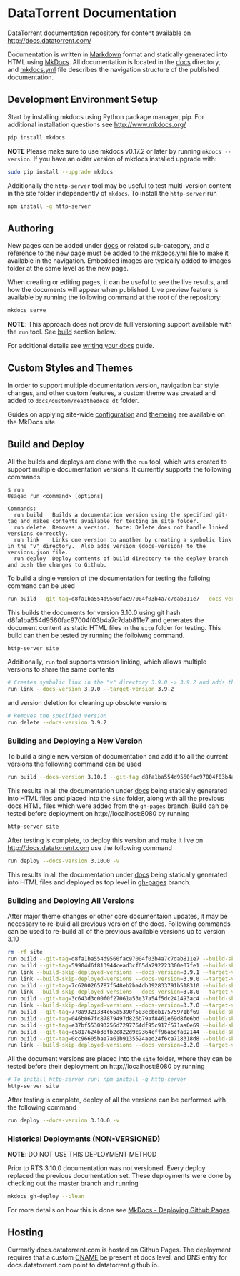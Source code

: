 # DataTorrent Documentation

DataTorrent documentation repository for content available on http://docs.datatorrent.com/

Documentation is written in [Markdown](https://guides.github.com/features/mastering-markdown/) format and statically generated into HTML using [MkDocs](http://www.mkdocs.org/).  All documentation is located in the [docs](docs) directory, and [mkdocs.yml](mkdocs.yml) file describes the navigation structure of the published documentation.

## Development Environment Setup

Start by installing mkdocs using Python package manager, pip.  For additional installation questions see http://www.mkdocs.org/

```bash
pip install mkdocs
```

**NOTE** Please make sure to use mkdocs v0.17.2 or later by running `mkdocs --version`.  If you have an older version of mkdocs installed upgrade with:

```bash
sudo pip install --upgrade mkdocs
```

Additionally the `http-server` tool may be useful to test multi-version content in the site folder independently of `mkdocs`.  To install the `http-server` run

```bash
npm install -g http-server
```

## Authoring

New pages can be added under [docs](docs) or related sub-category, and a reference to the new page must be added to the [mkdocs.yml](mkdocs.yml) file to make it available in the navigation.  Embedded images are typically added to images folder at the same level as the new page.

When creating or editing pages, it can be useful to see the live results, and how the documents will appear when published.  Live preview feature is available by running the following command at the root of the repository:

```bash
mkdocs serve
```

**NOTE**: This approach does not provide full versioning support available with the `run` tool.  See [build](#build-and-deploy) section below.

For additional details see [writing your docs](http://www.mkdocs.org/user-guide/writing-your-docs/) guide.

## Custom Styles and Themes

In order to support multiple documentation version, navigation bar style changes, and other custom features, a custom theme was created and added to `docs/custom/readthedocs_dt` folder.

Guides on applying site-wide [configuration](http://www.mkdocs.org/user-guide/configuration/) and [themeing](http://www.mkdocs.org/user-guide/styling-your-docs/) are available on the MkDocs site.


## Build and Deploy

All the builds and deploys are done with the `run` tool, which was created to support multiple documentation versions.  It currently supports the following commands

```
$ run 
Usage: run <command> [options]

Commands:
  run build   Builds a documentation version using the specified git-tag and makes contents available for testing in site folder.
  run delete  Removes a version.  Note: Delete does not handle linked versions correctly.
  run link    Links one version to another by creating a symbolic link in the "v" directory.  Also adds version (docs-version) to the versions.json file.
  run deploy  Deploy contents of build directory to the deploy branch and push the changes to Github.

```

To build a single version of the documentation for testing the folloing command can be used

```bash
run build --git-tag=d8fa1ba554d9560fac97004f03b4a7c7dab811e7 --docs-version=3.10.0   
```

This builds the documents for version 3.10.0 using git hash d8fa1ba554d9560fac97004f03b4a7c7dab811e7 and generates the document content as static HTML files in the `site` folder for testing.  This build can then be tested by running the folloiwng command.

```bash
http-server site
```

Additionally, `run` tool supports version linking, which allows multiple versions to share the same contents

```bash
# Creates symbolic link in the "v" directory 3.9.0 -> 3.9.2 and adds the 3.9.0 version to the versions.json file.
run link --docs-version 3.9.0 --target-version 3.9.2
```

and version deletion for cleaning up obsolete versions

```bash
# Removes the specified version                               
run delete --docs-version 3.9.2                                                        
```

### Building and Deploying a New Version

To build a single new version of documentation and add it to all the current versions the following command can be used

```bash
run build --docs-version 3.10.0 --git-tag d8fa1ba554d9560fac97004f03b4a7c7dab811e7 -v
```

This results in all the documentation under [docs](docs) being statically generated into HTML files and placed into the `site` folder, along with all the previous docs HTML files which were added from the `gh-pages` branch.  Build can be tested before deployment on http://localhost:8080 by running

```bash
http-server site
```

After testing is complete, to deploy this version and make it live on http://docs.datatorrent.com use the following command

```bash
run deploy --docs-version 3.10.0 -v
```

This results in all the documentation under [docs](docs) being statically generated into HTML files and deployed as top level in [gh-pages](https://github.com/DataTorrent/docs/tree/gh-pages) branch.


### Building and Deploying All Versions

After major theme changes or other core documentaion updates, it may be necessary to re-build all previous version of the docs. Following commands can be used to re-build all of the previous available versions up to version 3.10

```bash
rm -rf site
run build --git-tag=d8fa1ba554d9560fac97004f03b4a7c7dab811e7 --build-skip-deployed-versions --docs-version=3.10.0 -v
run build --git-tag=59904d6f813944cead3cf65da292223300e07fe1 --build-skip-deployed-versions --docs-version=3.9.2 -v
run link --build-skip-deployed-versions --docs-version=3.9.1 --target-version=3.9.2 -v
run link --build-skip-deployed-versions --docs-version=3.9.0 --target-version=3.9.2 -v
run build --git-tag=7c6200265787f548eb2ba4db392833791b518310 --build-skip-deployed-versions --docs-version=3.8.1 -v
run link --build-skip-deployed-versions --docs-version=3.8.0 --target-version=3.8.1 -v
run build --git-tag=3c643d3c00f0f27061a53e37a54f5dc241493ac4 --build-skip-deployed-versions --docs-version=3.7.1 -v
run link --build-skip-deployed-versions --docs-version=3.7.0 --target-version=3.7.1 -v
run build --git-tag=778a9321334c65a5390f503ecbeb17575971bf69 --build-skip-deployed-versions --docs-version=3.6.0 -v
run build --git-tag=046b067fc87879497d826b79af8461e69d8fe6bd --build-skip-deployed-versions --docs-version=3.5.0 -v
run build --git-tag=e37bf553093256d7297764df95c917f571aa0e69 --build-skip-deployed-versions --docs-version=3.4.0 -v
run build --git-tag=c5817624b38fb2c822d9c9364cff96a6cfa02144 --build-skip-deployed-versions --docs-version=3.3.0 -v
run build --git-tag=0cc96605baa7a61b9135524aed24f6ca718318d8 --build-skip-deployed-versions --docs-version=3.2.1 -v
run link --build-skip-deployed-versions --docs-version=3.2.0 --target-version=3.2.1 -v
```

All the document versions are placed into the `site` folder, where they can be tested before their deployment on http://localhost:8080 by running

```bash
# To install http-server run: npm install -g http-server
http-server site
```

After testing is complete, deploy of all the versions can be performed with the following command

```bash
run deploy --docs-version 3.10.0 -v
```


### Historical Deployments (NON-VERSIONED)

**NOTE**: DO NOT USE THIS DEPLOYMENT METHOD

Prior to RTS 3.10.0 documentation was not versioned.  Every deploy replaced the previous documentation set.  These deployments were done by checking out the master branch and running

```bash
mkdocs gh-deploy --clean
```

For more details on how this is done see [MkDocs - Deploying Github Pages](http://www.mkdocs.org/user-guide/deploying-your-docs/#github-pages).

## Hosting

Currently docs.datatorrent.com is hosted on Github Pages.  The deployment requires that a custom [CNAME](docs/CNAME) be present at docs level, and DNS entry for docs.datatorrent.com point to datatorrent.github.io.

